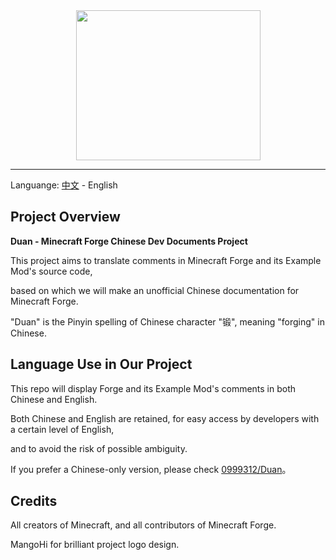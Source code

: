 <div align=center><img width = '295' height ='240' src ="https://user-images.githubusercontent.com/28519848/132981471-f26d9fa8-8cbd-49ff-ad4a-6ca006b49ea6.png"/></div>

_________________________
Languange: [中文](https://github.com/RisingInIris2017/Duan/blob/main/README.md) - English
## Project Overview
**Duan - Minecraft Forge Chinese Dev Documents Project**

This project aims to translate comments in Minecraft Forge and its Example Mod's source code,

based on which we will make an unofficial Chinese documentation for Minecraft Forge.

"Duan" is the Pinyin spelling of Chinese character "锻", meaning "forging" in Chinese.
## Language Use in Our Project
This repo will display Forge and its Example Mod's comments in both Chinese and English.

Both Chinese and English are retained, for easy access by developers with a certain level of English,

and to avoid the risk of possible ambiguity.

If you prefer a Chinese-only version, please check [0999312/Duan](https://github.com/0999312/Duan)。
## Credits
All creators of Minecraft, and all contributors of Minecraft Forge.

MangoHi for brilliant project logo design.
